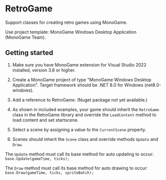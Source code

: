 # RetroGame
Support classes for creating retro games using MonoGame.

Use project template: MonoGame Windows Desktop Application (MonoGame Team).

## Getting started
1. Make sure you have MonoGame extension for Visual Studio 2022 installed, version 3.8 or higher.

2. Create a MonoGame project of type "MonoGame Windows Desktop Application". Target framework should be .NET 8.0 for Windows (net8.0-windows).

3. Add a reference to RetroGame. (Nuget package not yet available.)

4. As shown in included examples, your game should inherit the `RetroGame` class in the RetroGame library and override the `LoadContent` method to load content and set startscene.

5. Select a scene by assigning a value to the `CurrentScene` property.

6. Scenes should inherit the `Scene` class and override methods `Update` and `Draw`.

The `Update` method must call its base method for auto updating to occur: `base.Update(gameTime, ticks);`

The `Draw` method must call its base method for auto drawing to occur: `base.Draw(gameTime, ticks, spriteBatch);`

